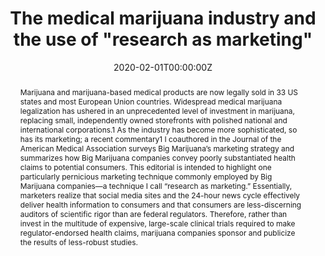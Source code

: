 ---
title: "The medical marijuana industry and the use of \"research as marketing\""

authors:
- "admin"
date: "2020-02-01T00:00:00Z"
doi: "10.2105/AJPH.2019.305477"
venue: "American Journal of Public Health"
publishDate: "2017-01-01T00:00:00Z"
publication_types: ["2"]
abstract: "Marijuana and marijuana-based medical products are now legally sold in 33 US states and most European Union countries. Widespread medical marijuana legalization has ushered in an unprecedented level of investment in marijuana, replacing small, independently owned storefronts with polished national and international corporations.1 As the industry has become more sophisticated, so has its marketing; a recent commentary1 I coauthored in the Journal of the American Medical Association surveys Big Marijuana’s marketing strategy and summarizes how Big Marijuana companies convey poorly substantiated health claims to potential consumers.

This editorial is intended to highlight one particularly pernicious marketing technique commonly employed by Big Marijuana companies—a technique I call “research as marketing.” Essentially, marketers realize that social media sites and the 24-hour news cycle effectively deliver health information to consumers and that consumers are less-discerning auditors of scientific rigor than are federal regulators. Therefore, rather than invest in the multitude of expensive, large-scale clinical trials required to make regulator-endorsed health claims, marijuana companies sponsor and publicize the results of less-robust studies."
summary: "Caputi, T. L. (2020). The Medical Marijuana Industry and the Use of Research as Marketing. American Journal of Public Health, 110(2), 174175. doi:10.2105/ajph.2019.305477"
tags: 
featured: false
links:
- name: Paper Link
  url: "https://ajph.aphapublications.org/doi/10.2105/AJPH.2019.305477"
url_pdf: "/files/AJPH-2020.pdf"
image:
  focal_point: ""
  preview_only: false
---